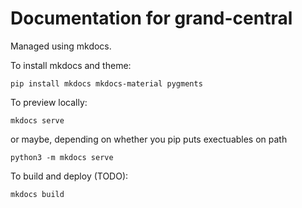 # Documentation for grand-central 


Managed using mkdocs.

To install mkdocs and theme:
```
pip install mkdocs mkdocs-material pygments
```

To preview locally:
```
mkdocs serve
```
or maybe, depending on whether you pip puts exectuables on path
```
python3 -m mkdocs serve
```

To build and deploy (TODO):
```
mkdocs build 

```


